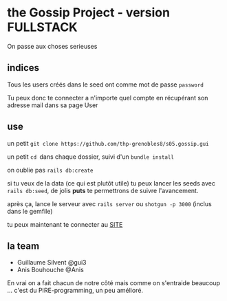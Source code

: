 # the Gossip Project - version FULLSTACK

On passe aux choses serieuses

## indices

Tous les users créés dans le seed ont comme mot de passe `password`

Tu peux donc te connecter a n'importe quel compte
en récupérant son adresse mail dans sa page User

## use

un petit `git clone https://github.com/thp-grenobles8/s05.gossip.gui`

un petit `cd `dans chaque dossier, suivi d'un `bundle install`

on oublie pas `rails db:create`

si tu veux de la data (ce qui est plutôt utile) tu peux lancer les seeds avec `rails db:seed`, de jolis **puts**
te permettrons de suivre l'avancement.

après ça, lance le serveur avec `rails server` ou `shotgun -p 3000` (inclus dans le gemfile)

tu peux maintenant te connecter au [SITE](http://localhost:3000/)

## la team

- Guillaume Silvent @gui3
- Anis Bouhouche @Anis

En vrai on a fait chacun de notre côté
mais comme on s'entraide beaucoup ...
c'est du PIRE-programming, un peu amélioré.
